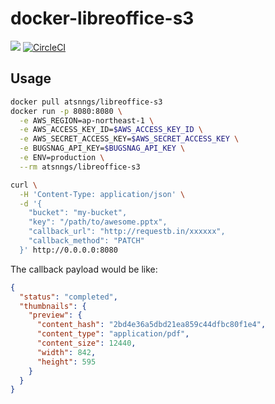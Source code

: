 docker-libreoffice-s3
=====================

[![](https://img.shields.io/docker/automated/atsnngs/libreoffice-s3.svg)](https://hub.docker.com/r/atsnngs/libreoffice-s3/)
[![CircleCI](https://circleci.com/gh/ngs/docker-libreoffice-s3.svg?style=svg)](https://circleci.com/gh/ngs/docker-libreoffice-s3)


Usage
-----

```sh
docker pull atsnngs/libreoffice-s3
docker run -p 8080:8080 \
  -e AWS_REGION=ap-northeast-1 \
  -e AWS_ACCESS_KEY_ID=$AWS_ACCESS_KEY_ID \
  -e AWS_SECRET_ACCESS_KEY=$AWS_SECRET_ACCESS_KEY \
  -e BUGSNAG_API_KEY=$BUGSNAG_API_KEY \
  -e ENV=production \
  --rm atsnngs/libreoffice-s3

curl \
  -H 'Content-Type: application/json' \
  -d '{
    "bucket": "my-bucket",
    "key": "/path/to/awesome.pptx",
    "callback_url": "http://requestb.in/xxxxxx",
    "callback_method": "PATCH"
  }' http://0.0.0.0:8080
```

The callback payload would be like:

```json
{
  "status": "completed",
  "thumbnails": {
    "preview": {
      "content_hash": "2bd4e36a5dbd21ea859c44dfbc80f1e4",
      "content_type": "application/pdf",
      "content_size": 12440,
      "width": 842,
      "height": 595
    }
  }
}
```
